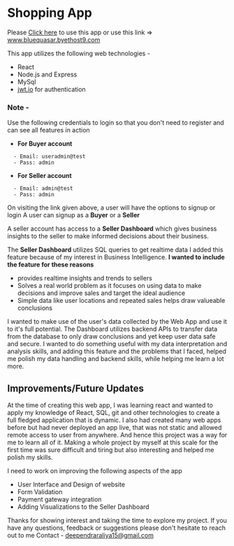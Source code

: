 # Shopping App
Please [Click here](www.bluequasar.byethost9.com) to use this app or use this link => www.bluequasar.byethost9.com

This app utilizes the following web technologies -
 - React
 - Node.js and Express
 - MySql
 - [jwt.io](https://jwt.io/) for authentication

### Note - 
Use the following credentials to login so that you don't need to register and can see all features in action
- **For Buyer account**
```
  - Email: useradmin@test
  - Pass: admin
```
- **For Seller account**

```
  - Email: admin@test
  - Pass: admin
```

On visiting the link given above, a user will have the options to signup or login
A user can signup as a **Buyer** or a **Seller**

A seller account has access to a **Seller Dashboard** which gives business insights to the
seller to make informed decisions about their business.

The **Seller Dashboard** utilizes SQL queries to get realtime data
I added this feature because of my interest in Business Intelligence.
**I wanted to include the feature for these reasons**
- provides realtime insights and trends to sellers
- Solves a real world problem as it focuses on using data to make decisions and improve sales and target the ideal audience
- Simple data like user locations and repeated sales helps draw valueable conclusions

I wanted to make use of the user's data collected by the Web App and use it to it's full potential.
The Dashboard utilizes backend APIs to transfer data from the database to only draw conclusions and yet
keep user data safe and secure.
I wanted to do something useful with my data interpretation and analysis skills, and adding this feature
and the problems that I faced, helped me polish my data handling and backend skills, while helping me
learn a lot more.

## Improvements/Future Updates
At the time of creating this web app, I was learning react and wanted to apply my knowledge of React, SQL, git
and other technologies to create a full fledged application that is dynamic.
I also had created many web apps before but had never deployed an app live, that was not static and allowed remote 
access to user from anywhere. And hence this project was a way for me to learn all of it.
Making a whole project by myself at this scale for the first time was sure difficult and tiring but also interesting 
and helped me polish my skills.

I need to work on improving the following aspects of the app
- User Interface and Design of website
- Form Validation
- Payment gateway integration
- Adding Visualizations to the Seller Dashboard

Thanks for showing interest and taking the time to explore my project. If you have any questions, feedback or suggestions please 
don't hesitate to reach out to me Contact - deependraraliya15@gmail.com
